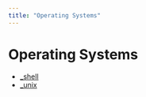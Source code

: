 ```yaml
---
title: "Operating Systems"
---
```


# Operating Systems

- [\_shell](shell/_shell.md)
- [\_unix](unix/_unix.md)
